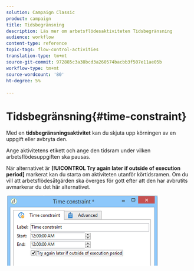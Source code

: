 ```yaml
---
solution: Campaign Classic
product: campaign
title: Tidsbegränsning
description: Läs mer om arbetsflödesaktiviteten Tidsbegränsning
audience: workflow
content-type: reference
topic-tags: flow-control-activities
translation-type: tm+mt
source-git-commit: 972885c3a38bcd3a260574bacbb3f507e11ae05b
workflow-type: tm+mt
source-wordcount: '80'
ht-degree: 5%

---
```



# Tidsbegränsning{#time-constraint}

Med en **tidsbegränsningsaktivitet** kan du skjuta upp körningen av en uppgift eller avbryta den.

Ange aktivitetens etikett och ange den tidsram under vilken arbetsflödesuppgiften ska pausas.

När alternativet är **[!UICONTROL Try again later if outside of execution period]** markerat kan du starta om aktiviteten utanför körtidsramen. Om du vill att arbetsflödesåtgärden ska överges för gott efter att den har avbrutits avmarkerar du det här alternativet.

![](assets/s_user_scheduled_wait.png)


